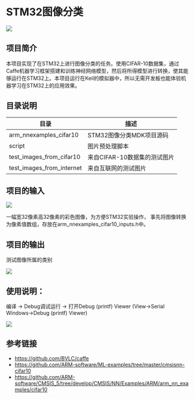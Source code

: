 # STM32图像分类

![](https://github.com/edgeML/cifar10_image_classifier_on_stm32/blob/master/assets/img/stm32_image_classifier.png)


## 项目简介

本项目实现了在STM32上进行图像分类的任务。使用CIFAR-10数据集，通过Caffe机器学习框架搭建和训练神经网络模型，然后将所得模型进行转换，使其能够运行在STM32上。本项目运行在Keil的模拟器中，所以无需开发板也能体验机器学习在STM32上的应用效果。

## 目录说明

|目录|描述|
|----|----|
|arm_nnexamples_cifar10|STM32图像分类MDK项目源码|
|script|图片预处理脚本|
|test_images_from_cifar10|来自CIFAR-10数据集的测试图片|
|test_images_from_internet|来自互联网的测试图片|

## 项目的输入

![](https://github.com/edgeML/cifar10_image_classifier_on_stm32/blob/master/assets/img/input_image.png)

一幅宽32像素高32像素的彩色图像，为方便STM32实验操作，
事先将图像转换为像素值数组，存放在arm_nnexamples_cifar10_inputs.h中。

## 项目的输出

测试图像所属的类别

![](https://github.com/edgeML/cifar10_image_classifier_on_stm32/blob/master/assets/img/stm32_image_classifier_output_result.png)

## 使用说明：

编译 -> Debug调试运行 ->  打开Debug (printf) Viewer (View->Serial Windows->Debug (printf) Viewer)

![](https://github.com/edgeML/cifar10_image_classifier_on_stm32/blob/master/assets/img/arm_nn_cifar_debug.png)

## 参考链接

* https://github.com/BVLC/caffe
* https://github.com/ARM-software/ML-examples/tree/master/cmsisnn-cifar10
* https://github.com/ARM-software/CMSIS_5/tree/develop/CMSIS/NN/Examples/ARM/arm_nn_examples/cifar10

